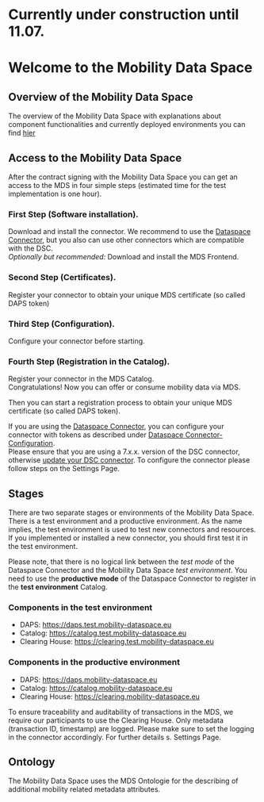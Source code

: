 # Currently under construction until 11.07. 

# Welcome to the Mobility Data Space

## Overview of the Mobility Data Space 

The overview of the Mobility Data Space with explanations about component functionalities and currently deployed environments you can find [hier](https://github.com/Mobility-Data-Space/mobility-data-space/wiki/MDS-Architecture)

## Access to the Mobility Data Space 

After the contract signing with the Mobility Data Space you can get an access to the MDS in four simple steps (estimated time for the test implementation is one hour). <br>

### First Step (Software installation).
Download and install the connector. We recommend to use the [Dataspace Connector](https://github.com/International-Data-Spaces-Association/DataspaceConnector), but you also can use other connectors which are compatible with the DSC. <br>
_Optionally but recommended:_ Download and install the MDS Frontend.

### Second Step (Certificates). 
Register your connector to obtain your unique MDS certificate (so called DAPS token)

### Third Step (Configuration). 
Configure your connector before starting.

### Fourth Step (Registration in the Catalog). 
Register your connector in the MDS Catalog. <br>
Congratulations! Now you can offer or consume mobility data via MDS.



Then you can start a registration process to obtain your unique MDS certificate (so called DAPS token).

If you are using the [Dataspace Connector](https://github.com/International-Data-Spaces-Association/DataspaceConnector), you can configure your connector with tokens as described under  [Dataspace Connector-Configuration](https://international-data-spaces-association.github.io/DataspaceConnector/Deployment/Configuration). <br>
Please ensure that you are using a 7.x.x. version of the DSC connector, otherwise [update your DSC connector](https://github.com/International-Data-Spaces-Association/DataspaceConnector/releases).
To configure the connector please follow steps on the Settings Page.

## Stages
There are two separate stages or environments of the Mobility Data Space. There is a test environment and a productive environment. As the name implies, the test environment is used to test new connectors and resources. 
If you implemented or installed a new connector, you should first test it in the test environment.

Please note, that there is no logical link between the _test mode_ of the Dataspace Connector and the Mobility Data Space _test environment_. You need to use the **productive mode** of the Dataspace Connector to register in the **test environment** Catalog.

### Components in the test environment

* DAPS: https://daps.test.mobility-dataspace.eu
* Catalog: https://catalog.test.mobility-dataspace.eu
* Clearing House: https://clearing.test.mobility-dataspace.eu

### Components in the productive environment

* DAPS: https://daps.mobility-dataspace.eu
* Catalog: https://catalog.mobility-dataspace.eu
* Clearing House: https://clearing.mobility-dataspace.eu

To ensure traceability and auditability of transactions in the MDS, we require our participants to use the Clearing House. Only metadata (transaction ID, timestamp) are logged. Please make sure to set the logging in the connector accordingly. For further details s. Settings Page.

## Ontology
The Mobility Data Space uses the MDS Ontologie for the describing of additional mobility related metadata attributes. 

